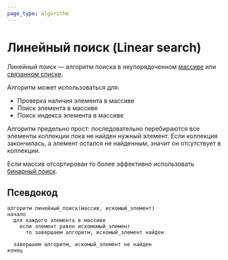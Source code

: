 ```yaml
---
page_type: algorithm
---
```


# Линейный поиск (Linear search)

Линейный поиск — алгоритм поиска в неупорядоченном [массиве](20221025215309.md) или [связанном списке](20221024232535.md).

Алгоритм может использоваться для:

* Проверка наличия элемента в массиве
* Поиск элемента в массиве
* Поиск индекса элемента в массиве

Алгоритм предельно прост: последовательно перебираются все элементы коллекции пока не найден нужный элемент. Если коллекция закончилась, а элемент остался не найденным, значит он отсутствует в коллекции.

Если массив отсортирован то более эффективно использовать [бинарный поиск](20221025215226.md).

## Псевдокод

```
алгоритм линейный_поиск(массив, искомый_элемент)
начало
  для каждого элемента в массиве
    если элемент равен искомомый_элемент
      то завершаем алгоритм, искомый_элемент найден
  
  завершаем алгоритм, искомый_элемент не найден
конец
```



